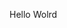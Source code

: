 Hello Wolrd





















































































































































































































































































































































































































































































































































































































































































































































































































































































































































































































































































































































































































































































































































































































































































































































































































































































































































































































































































































































































































































































































































































































































































































































































































































































































































































































































































































































































































































